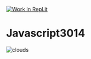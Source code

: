 [![Work in Repl.it](https://classroom.github.com/assets/work-in-replit-14baed9a392b3a25080506f3b7b6d57f295ec2978f6f33ec97e36a161684cbe9.svg)](https://classroom.github.com/online_ide?assignment_repo_id=4715595&assignment_repo_type=AssignmentRepo)
# Javascript3014


![clouds](https://user-images.githubusercontent.com/82424835/117098497-3e360680-ada1-11eb-8abf-c81a64333540.jpg)
